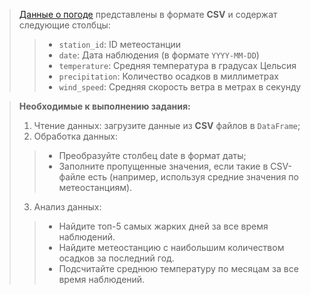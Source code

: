 > [Данные о погоде](https://disk.yandex.ru/d/7Y7ZQgxUKizQsw) представлены в формате **CSV** и содержат следующие столбцы:
>> - `station_id`: ID метеостанции
>> - `date`: Дата наблюдения (в формате `YYYY-MM-DD`)
>> - `temperature`: Средняя температура в градусах Цельсия
>> - `precipitation`: Количество осадков в миллиметрах
>> - `wind_speed`: Средняя скорость ветра в метрах в секунду

> **Необходимые к выполнению задания:**
> 1. Чтение данных: загрузите данные из **CSV** файлов в `DataFrame`;
> 2. Обработка данных: 
>> - Преобразуйте столбец date в формат даты;
>> - Заполните пропущенные значения, если такие в CSV-файле есть (например, используя средние значения по метеостанциям).
> 3. Анализ данных:
>>    - Найдите топ-5 самых жарких дней за все время наблюдений.
>>    - Найдите метеостанцию с наибольшим количеством осадков за последний год.
>>    - Подсчитайте среднюю температуру по месяцам за все время наблюдений.
